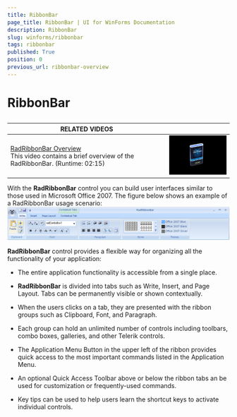 ```yaml
---
title: RibbonBar
page_title: RibbonBar | UI for WinForms Documentation
description: RibbonBar
slug: winforms/ribbonbar
tags: ribbonbar
published: True
position: 0
previous_url: ribbonbar-overview
---
```


# RibbonBar



## 


| RELATED VIDEOS |  |
| ------ | ------ |
|[RadRibbonBar Overview](http://tv.telerik.com/watch/winforms/radribbonbar/radribbonbar-overview)<br>This video contains a brief overview of the RadRibbonBar. (Runtime: 02:15)|![overview-video 001](images/overview-video001.png)|

With the __RadRibbonBar__ control you can build user interfaces similar to those used in Microsoft Office 2007. The figure below shows an example of a RadRibbonBar usage scenario: <br>![ribbonbar-overview 001](images/ribbonbar-overview001.jpg)

__RadRibbonBar__ control provides a flexible way for organizing all the functionality of your application:
        
* The entire application functionality is accessible from a single place.

* __RadRibbonBar__ is divided into tabs such as Write, Insert, and Page Layout. Tabs can be permanently visible or shown contextually.

* When the users clicks on a tab, they are presented with the ribbon groups such as Clipboard, Font, and Paragraph.

* Each group can hold an unlimited number of controls including toolbars, combo boxes, galleries, and other Telerik controls.

* The Application Menu Button in the upper left of the ribbon provides quick access to the most important commands listed in the Application Menu.
            

* An optional Quick Access Toolbar above or below the ribbon tabs an be used for customization or frequently-used commands.

* Key tips can be used to help users learn the shortcut keys to activate individual controls.
